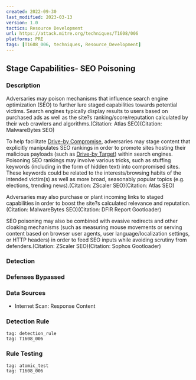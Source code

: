 ```yaml
---
created: 2022-09-30
last_modified: 2023-03-13
version: 1.0
tactics: Resource Development
url: https://attack.mitre.org/techniques/T1608/006
platforms: PRE
tags: [T1608_006, techniques, Resource_Development]
---
```


## Stage Capabilities- SEO Poisoning

### Description

Adversaries may poison mechanisms that influence search engine optimization (SEO) to further lure staged capabilities towards potential victims. Search engines typically display results to users based on purchased ads as well as the site?s ranking/score/reputation calculated by their web crawlers and algorithms.(Citation: Atlas SEO)(Citation: MalwareBytes SEO)

To help facilitate [Drive-by Compromise](https://attack.mitre.org/techniques/T1189), adversaries may stage content that explicitly manipulates SEO rankings in order to promote sites hosting their malicious payloads (such as [Drive-by Target](https://attack.mitre.org/techniques/T1608/004)) within search engines. Poisoning SEO rankings may involve various tricks, such as stuffing keywords (including in the form of hidden text) into compromised sites. These keywords could be related to the interests/browsing habits of the intended victim(s) as well as more broad, seasonably popular topics (e.g. elections, trending news).(Citation: ZScaler SEO)(Citation: Atlas SEO)

Adversaries may also purchase or plant incoming links to staged capabilities in order to boost the site?s calculated relevance and reputation.(Citation: MalwareBytes SEO)(Citation: DFIR Report Gootloader)

SEO poisoning may also be combined with evasive redirects and other cloaking mechanisms (such as measuring mouse movements or serving content based on browser user agents, user language/localization settings, or HTTP headers) in order to feed SEO inputs while avoiding scrutiny from defenders.(Citation: ZScaler SEO)(Citation: Sophos Gootloader)

### Detection



### Defenses Bypassed



### Data Sources

  - Internet Scan: Response Content
### Detection Rule

```query
tag: detection_rule
tag: T1608_006
```

### Rule Testing

```query
tag: atomic_test
tag: T1608_006
```
